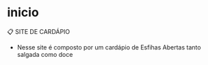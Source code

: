 # inicio

📋 SITE DE CARDÁPIO
* Nesse site é composto por um cardápio de Esfihas Abertas tanto salgada como doce
